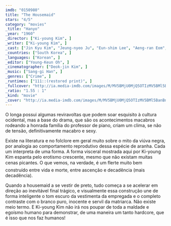 ```yaml
---
imdb: "0150980"
title: "The Housemaid"
stars: "4/5"
category: "movies"
_title: "Hanyo"
_year: "1960"
_director: ["Ki-young Kim", ]
_writer: ["Ki-young Kim", ]
_cast: ["Jin Kyu Kim", "Jeung-nyeo Ju", "Eun-shim Lee", "Aeng-ran Eom", "Seon-ae Ko", "Sook-Rang Wang", "Seok-je Kang", "Jeong-ok Na", "Sung-kee Ahn", ]
_countries: ["South Korea", ]
_languages: ["Korean", ]
_editor: ["Young-Keun Oh", ]
_cinematographer: ["Deok-jin Kim", ]
_music: ["Sang-gi Han", ]
_genres: ["Crime", ]
_runtimes: ["111::(restored print)", ]
_fullcover: "http://ia.media-imdb.com/images/M/MV5BMjU0MjQ5OTIzMV5BMl5BanBnXkFtZTgwMDA2MTU5MDE@.jpg"
_ratio: "1.55 : 1"
_kind: "movie"
_cover: "http://ia.media-imdb.com/images/M/MV5BMjU0MjQ5OTIzMV5BMl5BanBnXkFtZTgwMDA2MTU5MDE@._V1._SX96_SY140_.jpg"
---
```

O longa possui algumas reviravoltas que podem soar esquisito à cultura ocidental, mas a base do drama, que são os acontecimentos macabros rodeando a honrada família do professor de piano, criam um clima, se não de tensão, definitivamente macabro e sexy.

Existe na literatura e no folclore em geral muito sobre o mito da viúva negra, por analogia ao comportamento reprodutivo dessa espécie de aranha. Cada um interpreta de uma forma. A forma visceral mostrada aqui por Ki-young Kim espanta pelo erotismo crescente, mesmo que não existam muitas cenas picantes. O que vemos, na verdade, é um flerte muito bem construído entre vida e morte, entre ascenção e decadência (mais decadência).

Quando a housemaid a se vestir de preto, tudo começa a se acelerar em direção ao inevitável final trágico, e visualmente essa construção une de forma inteligente o tom escuro da vestimenta da empregada e o completo contraste com o branco puro, inocente e servil da matriarca. Não existe meio termo. E Ki-young Kim não irá nos poupar de toda a maldade e egoísmo humano para demonstrar, de uma maneira um tanto hardcore, que é isso que nos faz humanos!
